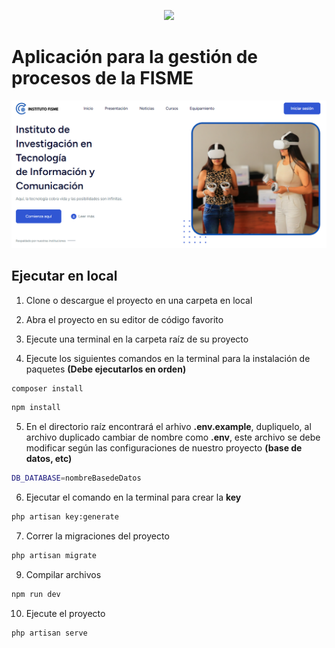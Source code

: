 <p align="center"><a href="https://laravel.com" target="_blank"><img src="https://raw.githubusercontent.com/laravel/art/master/logo-lockup/5%20SVG/2%20CMYK/1%20Full%20Color/laravel-logolockup-cmyk-red.svg" width="400"></a></p>

# Aplicación para la gestión de procesos de la FISME
![Img](https://github.com/SakNoelCode/Imagenes_Proyectos/blob/master/institute.png)


## Ejecutar en local
1. Clone o descargue el proyecto en una carpeta en local 

1. Abra el proyecto en su editor de código favorito

1. Ejecute una terminal en la carpeta raíz de su proyecto

1. Ejecute los siguientes comandos en la terminal para la instalación de paquetes **(Debe ejecutarlos en orden)**
```bash
composer install
```
```bash
npm install
```

5. En el directorio raíz encontrará el arhivo **.env.example**, dupliquelo, al archivo duplicado cambiar de nombre como **.env**, este archivo se debe modificar según las configuraciones de nuestro proyecto **(base de datos, etc)**
```bash
DB_DATABASE=nombreBasedeDatos
```

6. Ejecutar el comando en la terminal para crear la **key**
```bash
php artisan key:generate 
```

7. Correr la migraciones del proyecto
```bash
php artisan migrate
```

9. Compilar archivos
```bash
npm run dev
```

10. Ejecute el proyecto
```bash
php artisan serve
```